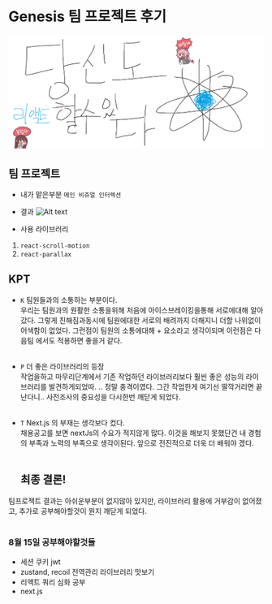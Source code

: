 # Genesis 팀 프로젝트 후기

![Alt text](images/0814/%EB%8B%B9%EC%8B%A0%EB%8F%84%ED%95%A0%EC%88%98%EC%9E%88%EB%8B%A4%EB%A6%AC%EC%95%A1%ED%8A%B8.png)

## 팀 프로젝트

- 내가 맡은부분 `메인 비쥬얼 인터렉션`

- 결과 ![Alt text](images/0814/scroll.gif)

- 사용 라이브러리

1. `react-scroll-motion`
2. `react-parallax`

## KPT

- `K` 팀원들과의 소통하는 부분이다. </br>
  우리는 팀원과의 원활한 소통을위해 처음에 아이스브레이킹을통해 서로에대해 알아갔다.
  그렇게 친해짐과동시에 팀원에대한 서로의 배려까지 더해지니 더할 나위없이 어색함이 없었다.
  그런점이 팀원의 소통에대해 + 요소라고 생각이되며 이런점은 다음팀 에서도 적용하면 좋을거 같다.
  </br></br>
- `P` 더 좋은 라이브러리의 등장 </br>
  작업을하고 마무리단계에서 기존 작업하던 라이브러리보다 훨씬 좋은 성능의 라이브러리를 발견하게되었따. .. 정말 충격이였다. 그간 작업한게 여기선 딸깍거리면 끝난다니..
  사전조사의 중요성을 다시한번 깨닫게 되었다.
  </br>
  </br>
  <!-- 찾은 라이브러리 주소 -->
  <!-- https://www.npmjs.com/package/react-just-parallax -->
- `T` Next.js 의 부재는 생각보다 컸다. </br>
  채용공고를 보면 nextJs의 수요가 적지않게 많다. 이것을 해보지 못했단건 내 경험의 부족과 노력의 부족으로 생각이된다.
  앞으로 전진적으로 더욱 더 배워야 겠다.
  </br></br>

  ## 최종 결론!

팀프로젝트 결과는 아쉬운부분이 없지않아 있지만, 라이브러리 활용에 거부감이 없어졌고, 추가로 공부해야할것이 뭔지 깨닫게 되었다.
<br/>
<br/>

### 8월 15일 공부해야할것들

- 세션 쿠키 jwt
- zustand, recoil 전역관리 라이브러리 맛보기
- 리액트 쿼리 심화 공부
- next.js
